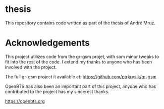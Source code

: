 # thesis

This repository contains code written as part of the thesis of André Mruz.

# Acknowledgements
This project utilizes code from the gr-gsm projet, with som minor tweaks to fit into the rest of the code. I extend my thanks to anyone who has been involved with the project.

The full gr-gsm project it available at:
https://github.com/ptrkrysik/gr-gsm

OpenBTS has also been an important part of this project, anyone who has contributed to the project has my sincerest thanks.

https://openbts.org
